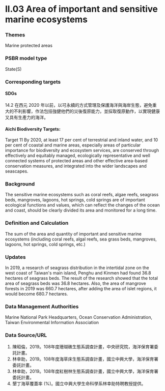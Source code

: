 # II.03 Area of important and sensitive marine ecosystems

<script type="text/javascript" src="http://cdn.mathjax.org/mathjax/latest/MathJax.js?config=TeX-AMS-MML_HTMLorMML"></script>

### Themes
Marine protected areas
### PSBR model type
State(S)
### Corresponding targets
#### SDGs
14.2 在西元 2020 年以前，以可永續的方式管理及保護海洋與海岸生態，避免重大的不利影響，作法包括強健他們的災後復原能力，並採取復原動作，以實現健康又具有生產力的海洋。
#### Aichi Biodiversity Targets:
Target 11 By 2020, at least 17 per cent of terrestrial and inland water, and 10 per cent of coastal and marine areas, especially areas of particular importance for biodiversity and ecosystem services, are conserved through effectively and equitably managed, ecologically representative and well connected systems of protected areas and other effective area-based conservation measures, and integrated into the wider landscapes and seascapes.
### Background
The sensitive marine ecosystems such as coral reefs, algae reefs, seagrass beds, mangroves, lagoons, hot springs, cold springs are of important ecological functions and values, which can reflect the changes of the ocean and coast, should be clearly divided its area and monitored for a long time.
### Definition and Calculation
The sum of the area and quantity of important and sensitive marine ecosystems (including coral reefs, algal reefs, sea grass beds, mangroves, lagoons, hot springs, cold springs, etc.)
### Updates
In 2019, a research of seagrass distribution in the intertidal zone on the west coast of Taiwan's main island, Penghu and Kinmen had found 36.8 hectares of seagrass beds. The result of the research showed that the total area of seagrass beds was 36.8 hectares. Also, the area of mangrove forests in 2019 was 660.7 hectares, after adding the area of islet regions, it would become 680.7 hectares.
### Data Management Authorities
Marine National Park Headquarters, Ocean Conservation Administration, Taiwan Environmental Information Association
### Data Source/URL
1. 陳昭倫，2019。108年度珊瑚礁生態系調查計畫，中央研究院，海洋保育署委託計畫。
2. 林幸助，2019。108年度海草床生態系調查計畫，國立中興大學，海洋保育署委託計畫。
3. 林幸助，2019。108年度紅樹林生態系調查計畫，國立中興大學，海洋保育署委託計畫。
4. 墾丁海草覆蓋率 (%)。國立中興大學生命科學系林幸助特聘教授提供。